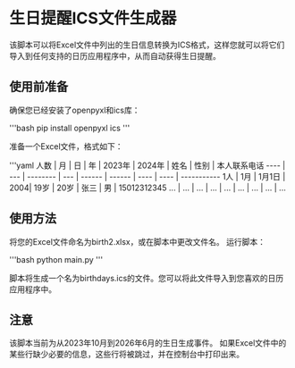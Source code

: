 # 生日提醒ICS文件生成器

该脚本可以将Excel文件中列出的生日信息转换为ICS格式，这样您就可以将它们导入到任何支持的日历应用程序中，从而自动获得生日提醒。

## 使用前准备
确保您已经安装了openpyxl和ics库：

'''bash
pip install openpyxl ics
'''

准备一个Excel文件，格式如下：

'''yaml
人数 | 月  | 日       | 年  | 2023年 | 2024年 | 姓名 | 性别 | 本人联系电话
---- | --- | -------- | --- | ------ | ------ | ---- | ---- | -----------
1人  | 1月 | 1月1日   | 2004| 19岁   | 20岁   | 张三 | 男   | 15012312345
...  | ... | ...      | ... | ...    | ...    | ...  | ...  | ...

## 使用方法
将您的Excel文件命名为birth2.xlsx，或在脚本中更改文件名。
运行脚本：

'''bash
python main.py
'''

脚本将生成一个名为birthdays.ics的文件。您可以将此文件导入到您喜欢的日历应用程序中。
## 注意
该脚本当前为从2023年10月到2026年6月的生日生成事件。
如果Excel文件中的某些行缺少必要的信息，这些行将被跳过，并在控制台中打印出来。
